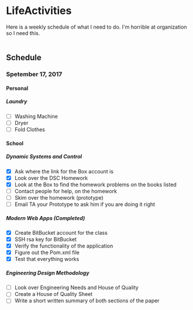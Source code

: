 # LifeActivities
Here is a weekly schedule of what I need to do. I'm horrible at organization so I need this.<br/><br/>

## Schedule
### Spetember 17, 2017
#### Personal
##### Laundry

- [ ] Washing Machine
- [ ] Dryer
- [ ] Fold Clothes

#### School

##### Dynamic Systems and Control

- [x] Ask where the link for the Box account is
- [x] Look over the DSC Homework
- [x] Look at the Box to find the homework problems on the books listed
- [ ] Contact people for help, on the homework
- [ ] Skim over the homework (prototype)
- [ ] Email TA your Prototype to ask him if you are doing it right

##### Modern Web Apps (Completed)

- [x] Create BitBucket account for the class
- [x] SSH rsa key for BitBucket
- [x] Verify the functionality of the application
- [x] Figure out the Pom.xml file
- [x] Test that everything works

##### Engineering Design Methodology

- [ ] Look over Engineering Needs and House of Quality
- [ ] Create a House of Quality Sheet
- [ ] Write a short written summary of both sections of the paper

